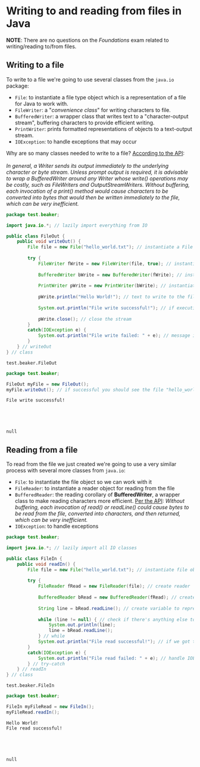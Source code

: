 # Writing to and reading from files in Java
__NOTE__: There are no questions on the *Foundations* exam related to writing/reading to/from files.

## Writing to a file
To write to a file we're going to use several classes from the `java.io` package:
- `File`: to instantiate a file type object which is a representation of a file for Java to work with.
- `FileWriter`: a "*convenience class*" for writing characters to file.
- `BufferedWriter`: a wrapper class that writes text to a "character-output stream", buffering characters to provide efficient writing.
- `PrintWriter`: prints formatted representations of objects to a text-output stream.
- `IOException`: to handle exceptions that may occur

Why are so many classes needed to write to a file? [According to the API](https://docs.oracle.com/javase/7/docs/api/):
<br>
<br>*In general, a Writer sends its output immediately to the underlying character or byte stream. Unless prompt output is required, it is advisable to wrap a BufferedWriter around any Writer whose write() operations may be costly, such as FileWriters and OutputStreamWriters. Without buffering, each invocation of a print() method would cause characters to be converted into bytes that would then be written immediately to the file, which can be very inefficient.*


```Java
package test.beaker;

import java.io.*; // lazily import everything from IO

public class FileOut {
    public void writeOut() {
        File file = new File("hello_world.txt"); // instantiate a File object
        
        try {
            FileWriter fWrite = new FileWriter(file, true); // instantiate a FileWriter object, this is the point where an exception is most likely
            
            BufferedWriter bWrite = new BufferedWriter(fWrite); // instantiate a BufferedWriter to make the above writer more efficient
            
            PrintWriter pWrite = new PrintWriter(bWrite); // instantiate a PrintWriter to actually take our input and pass it through to the above writers
            
            pWrite.println("Hello World!"); // text to write to the file
            
            System.out.println("File write successful!"); // if execution gets this far there likely hasn't been an exception
            
            pWrite.close(); // close the stream
        }
        catch(IOException e) {
            System.out.println("File write failed: " + e); // message if exception occurs
        }
    } // writeOut
} // class
```




    test.beaker.FileOut




```Java
package test.beaker;

FileOut myFile = new FileOut();
myFile.writeOut(); // if successful you should see the file "hello_world.txt" in the same directory as this notebook
```

    File write successful!





    null



## Reading from a file
To read from the file we just created we're going to use a very similar process with several more classes from `java.io`:
- `File`: to instantiate the file object so we can work with it
- `FileReader`: to instantiate a reader object for reading from the file
- `BufferedReader`: the reading corollary of __BufferedWriter__, a wrapper class to make reading characters more efficient. [Per the API](https://docs.oracle.com/javase/7/docs/api/): *Without buffering, each invocation of read() or readLine() could cause bytes to be read from the file, converted into characters, and then returned, which can be very inefficient.*
- `IOException`: to handle exceptions


```Java
package test.beaker;

import java.io.*; // lazily import all IO classes

public class FileIn {
    public void readIn() {
        File file = new File("hello_world.txt"); // instantiate file object
        
        try {
            FileReader fRead = new FileReader(file); // create reader
            
            BufferedReader bRead = new BufferedReader(fRead); // create buffered read
            
            String line = bRead.readLine(); // create variable to represent the lines being read
            
            while (line != null) { // check if there's anything else to be read
                System.out.println(line);
                line = bRead.readLine();
            } // while
            System.out.println("File read successful!"); // if we got this far probably no exceptions
        }
        catch(IOException e) {
            System.out.println("File read failed: " + e); // handle IOException if thrown
        } // try-catch
    } // readIn
} // class

```




    test.beaker.FileIn




```Java
package test.beaker;

FileIn myFileRead = new FileIn();
myFileRead.readIn();
```

    Hello World!
    File read successful!





    null




```Java

```
